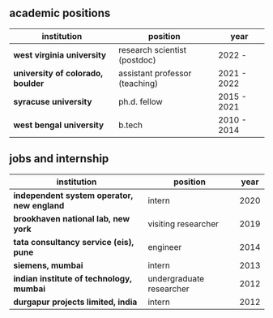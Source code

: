 ## academic positions

| institution  | position | year |
| ------------- | ------------- | ------------- |
|**west virginia university**|research scientist (postdoc)| 2022 - 
| **university of colorado, boulder**  | assistant professor (teaching)  | 2021 - 2022  |
| **syracuse university**  | ph.d. fellow  | 2015 - 2021  |
|**west bengal university**|b.tech|2010 - 2014|

## jobs and internship

| institution  | position | year |
| ------------- | ------------- | ------------- |
|**independent system operator, new england**|intern|2020|
|**brookhaven national lab, new york**|visiting researcher|2019|
|**tata consultancy service (eis), pune**|engineer|2014|
|**siemens, mumbai**|intern|2013|
|**indian institute of technology, mumbai**|undergraduate researcher|2012|
|**durgapur projects limited, india**|intern|2012|



